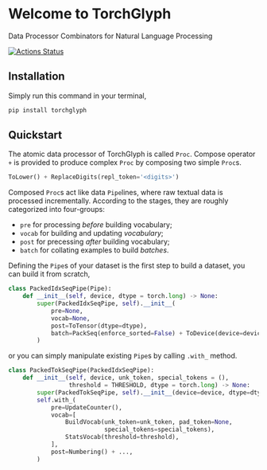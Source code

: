 # Welcome to TorchGlyph

Data Processor Combinators for Natural Language Processing

[![Actions Status](https://github.com/speedcell4/torchglyph/workflows/unit-tests/badge.svg)](https://github.com/speedcell4/torchglyph/actions)

## Installation

Simply run this command in your terminal,

```bash
pip install torchglyph
```

## Quickstart

The atomic data processor of TorchGlyph is called `Proc`. Compose operator `+` is provided to produce complex `Proc` by composing two simple `Proc`s. 

```python
ToLower() + ReplaceDigits(repl_token='<digits>')
```

Composed `Proc`s act like data `Pipe`lines, where raw textual data is processed incrementally. According to the stages, they are roughly categorized into four-groups:

+ `pre` for processing *before* building vocabulary;
+ `vocab` for building and updating *vocabulary*;
+ `post` for precessing *after* building vocabulary;
+ `batch` for collating examples to build *batches*.

Defining the `Pipe`s of your dataset is the first step to build a dataset, you can build it from scratch, 

```python
class PackedIdxSeqPipe(Pipe):
    def __init__(self, device, dtype = torch.long) -> None:
        super(PackedIdxSeqPipe, self).__init__(
            pre=None,
            vocab=None,
            post=ToTensor(dtype=dtype),
            batch=PackSeq(enforce_sorted=False) + ToDevice(device=device),
        )
```

or you can simply manipulate existing `Pipe`s by calling `.with_` method.

```python
class PackedTokSeqPipe(PackedIdxSeqPipe):
    def __init__(self, device, unk_token, special_tokens = (), 
                 threshold = THRESHOLD, dtype = torch.long) -> None:
        super(PackedTokSeqPipe, self).__init__(device=device, dtype=dtype)
        self.with_(
            pre=UpdateCounter(),
            vocab=[
                BuildVocab(unk_token=unk_token, pad_token=None, 
                           special_tokens=special_tokens),
                StatsVocab(threshold=threshold),
            ],
            post=Numbering() + ...,
        )
```